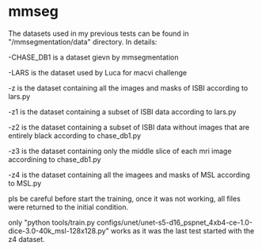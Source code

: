# mmseg
The datasets used in my previous tests can be found in "/mmsegmentation/data" directory. In details:

-CHASE_DB1 is a dataset gievn by mmsegmentation

-LARS is the dataset used by Luca for macvi challenge

-z is the dataset containing all the images and masks of ISBI according to lars.py

-z1 is the dataset containing a subset of ISBI data according to lars.py

-z2 is the dataset containing a subset of ISBI data without images that are entirely black according to chase_db1.py

-z3 is the dataset containing only the middle slice of each mri image accordining to chase_db1.py

-z4 is the dataset containing all the imagees and masks of MSL according to MSL.py

pls be careful before start the training, once it was not working, all files were returned to the initial condition.

only "python tools/train.py configs/unet/unet-s5-d16_pspnet_4xb4-ce-1.0-dice-3.0-40k_msl-128x128.py" works as it was the last test started with the z4 dataset.

